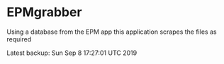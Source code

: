# EPMgrabber
Using a database from the EPM app this application scrapes the files as required


Latest backup: Sun Sep 8 17:27:01 UTC 2019
